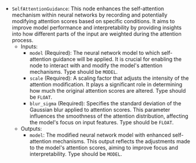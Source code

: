 - `SelfAttentionGuidance`: This node enhances the self-attention mechanism within neural networks by recording and potentially modifying attention scores based on specific conditions. It aims to improve model performance and interpretability by providing insights into how different parts of the input are weighted during the attention process.
    - Inputs:
        - `model` (Required): The neural network model to which self-attention guidance will be applied. It is crucial for enabling the node to interact with and modify the model's attention mechanisms. Type should be `MODEL`.
        - `scale` (Required): A scaling factor that adjusts the intensity of the attention modification. It plays a significant role in determining how much the original attention scores are altered. Type should be `FLOAT`.
        - `blur_sigma` (Required): Specifies the standard deviation of the Gaussian blur applied to attention scores. This parameter influences the smoothness of the attention distribution, affecting the model's focus on input features. Type should be `FLOAT`.
    - Outputs:
        - `model`: The modified neural network model with enhanced self-attention mechanisms. This output reflects the adjustments made to the model's attention scores, aiming to improve focus and interpretability. Type should be `MODEL`.
